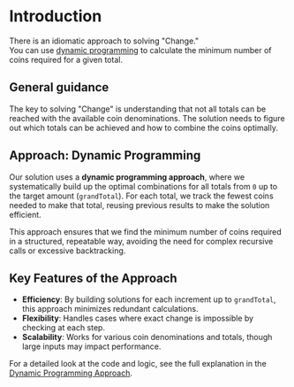 # Introduction  

There is an idiomatic approach to solving "Change."  
You can use [dynamic programming][dynamic-programming] to calculate the minimum number of coins required for a given total.

## General guidance

The key to solving "Change" is understanding that not all totals can be reached with the available coin denominations.
The solution needs to figure out which totals can be achieved and how to combine the coins optimally.

## Approach: Dynamic Programming

Our solution uses a **dynamic programming approach**, where we systematically build up the optimal combinations for all totals from `0` up to the target amount (`grandTotal`).
For each total, we track the fewest coins needed to make that total, reusing previous results to make the solution efficient.

This approach ensures that we find the minimum number of coins required in a structured, repeatable way, avoiding the need for complex recursive calls or excessive backtracking.

## Key Features of the Approach

- **Efficiency**: By building solutions for each increment up to `grandTotal`, this approach minimizes redundant calculations.
- **Flexibility**: Handles cases where exact change is impossible by checking at each step.
- **Scalability**: Works for various coin denominations and totals, though large inputs may impact performance.

For a detailed look at the code and logic, see the full explanation in the [Dynamic Programming Approach][approach-dynamic-programming].

[approach-dynamic-programming]: https://exercism.org/tracks/java/exercises/change/approaches/dynamic-programming
[dynamic-programming]: https://en.wikipedia.org/wiki/Dynamic_programming
